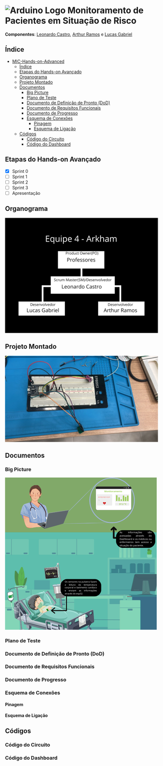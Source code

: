 # <img src="https://upload.wikimedia.org/wikipedia/commons/8/87/Arduino_Logo.svg" alt="Arduino Logo" width="40"> Monitoramento de Pacientes em Situação de Risco

**Componentes**: [Leonardo Castro](https://github.com/thetwelvedev), [Arthur Ramos](https://github.com/ArthurRamos26) e [Lucas Gabriel](https://github.com/lucasrocha777)

## Índice
- [ MIC-Hands-on-Advanced](#-mic-hands-on-advanced)
  - [Índice](#índice)
  - [Etapas do Hands-on Avançado](#etapas-do-hands-on-avançado)
  - [Organograma](#organograma)
  - [Projeto Montado](#projeto-montado)
  - [Documentos](#documentos)
    - [Big Picture](#big-picture)
    - [Plano de Teste](#plano-de-teste)
    - [Documento de Definição de Pronto (DoD)](#documento-de-definição-de-pronto-dod)
    - [Documento de Requisitos Funcionais](#documento-de-requisitos-funcionais)
    - [Documento de Progresso](#documento-de-progresso)
    - [Esquema de Conexões](#esquema-de-conexões)
      - [Pinagem](#pinagem)
      - [Esquema de Ligação](#esquema-de-ligação)
  - [Códigos](#códigos)
    - [Código do Circuito](#código-do-circuito)
    - [Código do Dashboard](#código-do-dashboard)

## Etapas do Hands-on Avançado

- [x] Sprint 0
- [ ] Sprint 1
- [ ] Sprint 2
- [ ] Sprint 3
- [ ] Apresentação

## Organograma
![Organograma](/Pictures/organograma-arkham.png)

## Projeto Montado
![Prototipo](/Pictures/Proto-v1.jpeg)

## Documentos

### Big Picture
![Big Picture](/Pictures/Big-picture-arkham.png)

### Plano de Teste

### Documento de Definição de Pronto (DoD)

### Documento de Requisitos Funcionais

### Documento de Progresso

### Esquema de Conexões

#### Pinagem
<!--
| **Componente**                         | **Pino ESP32** | **Descrição**               |
|----------------------------------------|--------------|---------------------------|
|  |  |  |
-->
#### Esquema de Ligação

## Códigos

### Código do Circuito

### Código do Dashboard
